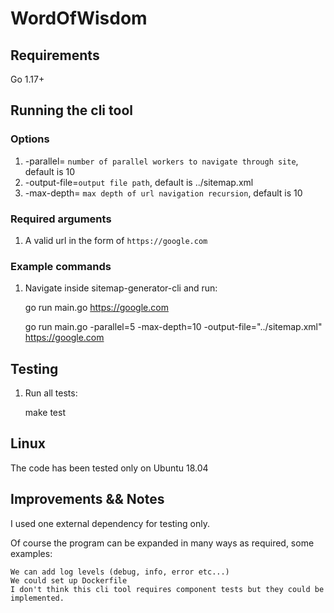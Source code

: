 # WordOfWisdom

## Requirements

Go 1.17+

## Running the cli tool

### Options

1. -parallel= `number of parallel workers to navigate through site`, default is 10
2. -output-file=`output file path`, default is ../sitemap.xml
3. -max-depth= `max depth of url navigation recursion`, default is 10

### Required arguments

1. A valid url in the form of `https://google.com`

### Example commands

1. Navigate inside sitemap-generator-cli and run:

    go run main.go https://google.com

    go run main.go -parallel=5 -max-depth=10 -output-file="../sitemap.xml" https://google.com

## Testing

1. Run all tests:

    make test

## Linux

The code has been tested only on Ubuntu 18.04

## Improvements && Notes

I used one external dependency for testing only.

Of course the program can be expanded in many ways as required, some examples:

    We can add log levels (debug, info, error etc...)
    We could set up Dockerfile
    I don't think this cli tool requires component tests but they could be implemented.

